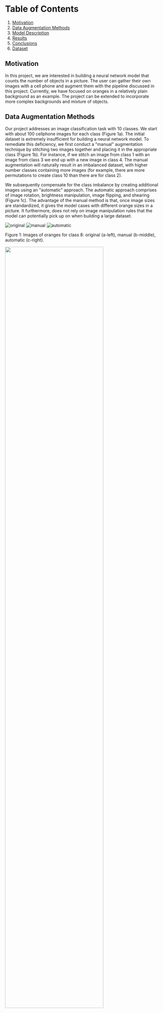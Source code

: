# Table of Contents
1. [Motivation](#motivation)
2. [Data Augmentation Methods](#augmentation)
3. [Model Description](#model_description)
4. [Results](#results)
5. [Conclusions](#conclusions)
6. [Dataset](#dataset)

## Motivation <a name="motivation"></a>
In this project, we are interested in building a neural network model that counts the number of objects in a picture. 
The user can gather their own images with a cell phone and augment them with the pipeline discussed in this project. Currently, we have focused 
on oranges in a relatively plain background as an example. The project can be extended to incorporate more complex backgrounds and 
mixture of objects. 

## Data Augmentation Methods <a name="augmentation"></a>
Our project addresses an image classification task with 10 classes. We start with about 100 cellphone images
for each class (Figure 1a). The initial dataset is extremely insufficient for building a neural network model. To remediate this deficiency, we first conduct a "manual" augmentation technique
by stitching two images together and placing it in the appropriate class (Figure 1b). For instance, if we stitch an image from class 1
with an image from class 3 we end up with a new image in class 4. The manual augmentation will naturally result in 
an imbalanced dataset, with higher number classes containing more images (for example, there are more permutations to create class 10 
than there are for class 2). 

We subsequently compensate for the class imbalance by creating additional images using an "automatic" approach. The automatic approach 
comprises of image rotation, brightness manipulation, image flipping, and shearing (Figure 1c). The advantage of the manual method is that, once image
sizes are standardized, it gives the model cases with different orange sizes in a picture. It furthermore, does not rely on 
image manipulation rules that the model can potentially pick up on when building  a large dataset.

![original](./disp-images/orig_IMG_6133.png "Original")
![manual](./disp-images/stitched_IMG_7024__IMG_6512.png "Manual")
![automatic](./disp-images/auto_IMG_6133___0_379.png "Autoamtic")

Figure 1: Images of oranges for class 8: original (a-left), manual (b-middle), automatic (c-right).



<img src="./disp-images/count_bar.png" width="80%"/>

Figure 2: Count bar for the final dataset. Notice that class imbalanced has been compensated with automatic image generation.

## Model Description <a name="model_description"></a>
We build a a shallow neural network model (Figure 3) that comprises of three convolutional layers followed up
by max pooling to capture the most distinct elements in each feature map. The parameters are then flattened and 
reduced in dimensionality to an array of 10 (number of classes). We use Adam optimizer and a sparse categorical
cross entropy (as our classes are mutually exclusive) to fit the model.


<img src="./disp-images/architecture.png" width=70%>

Figure 3: Visualization of model architecture.

## Results <a name="results"></a>
We visualize the model's training and validation accuracy by plotting confusion matrices for both datasets (Figure 4).
The training confusion matrix demonstrates considerable consistency for the accuracy of each class. This is in contrast
to the confusion matrix of the validation set where, model's accuracy drops as number of oranges drops. A peculiar
mismatch in the validation set is class 2 where all images are misclassified as class 10. I couldn't discover similarities between class 2 and class 10 in the original
and augmented datasets, and despite running the model repeatedly and obtaining the same misclassification, I am left to determine that this issue
is due to model's inherent bias with the current dataset. 

<img src="./disp-images/training_confusionMatrix.png " width="45%"/> <img src="./disp-images/validation_confusionMatrix.png " width="45%"/>

Figure 4: Confusion matrices for training (a-left) and validation (b-right) sets.

The history of the model's training is shown in Figure 5. We observe that the training accuracy is excellent even
in the first epoch whereas the validation accuracy drops from 70% to just above 65%. The model therefore demonstrates considerable
overfitting. However, reducing the model's complexity (using a shallower network with smaller number of parameters), droping out
parameters in a layer, and using a regularization parameter did not improve the validation accuracy above 70%.




<img src="./disp-images/training_validation_accuracy.png " width="60%"/>

Figure 5: History of training and validation loss and accuracy for various counter measures.

Figure 6 shows the activation filters for the first layer. We notice that the kernel appears to detect
the light gradient across all directions uniformly, which is consistent with our random data acquisition.
In Figure 7 we see that layers tend to capture image properties from foreground to background as they go deeper. Where the
first layer attempts to capture the finer image properties related to the oranges and the last
layer focuses on coarser and relatively background-related properties. That said, interpreting 
activation filters and feature maps are generally difficult and the plotting is done to obtain qualitative
insights on the model's training.



<img src="./disp-images/activation_filters.png " width="80%"/>

Figure 6: Activation filter visualization.

<img src="./disp-images/sample_image.png " width="40%"/> <img src="./disp-images/feature_visualization1.png " width="40%"/> <img src="./disp-images/feature_visualization2.png " width="40%"/> <img src="./disp-images/feature_visualization3.png " width="40%"/>

Figure 7: Three sets of feature map visualization - from left to right, and top to bottom, the images pertain to deeper layers. Notice that we have reduced the resolution of images to reduce computational overload. Interestingly,
the reduction of resolution did not incur considerbale bias to our model.  

## Conclusions <a name="conclusions"></a>
We demonstrate that, even with a small data sample of 100 images per class, through a combination of manual and automatic data augmentation, accuracy of training and 
validation set can go up to 95% and 65% respectively. Future work will include an examination of non-ideal backgrounds and mixture of objects
of different kinds. 

## Dataset <a name="dataset"></a>
You can find the data [here](https://www.dropbox.com/sh/r7oat9rxa5mial8/AADooTLZg25x3SLZPRXpHpvDa?dl=0.).